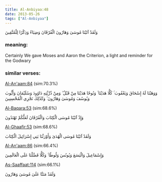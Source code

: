 ```yaml
---
title: Al-Anbiyaa:48
date: 2013-05-26
tags: ["Al-Anbiyaa"]
---
```

وَلَقَدْ آتَيْنَا مُوسَىٰ وَهَارُونَ الْفُرْقَانَ وَضِيَاءً وَذِكْرًا لِلْمُتَّقِينَ
### meaning: 
Certainly We gave Moses and Aaron the Criterion, a light and reminder for the Godwary
### similar verses: 

[Al-An'aam:84](/6/84) (sim:70.3%)

وَوَهَبْنَا لَهُ إِسْحَاقَ وَيَعْقُوبَ ۚ كُلًّا هَدَيْنَا ۚ وَنُوحًا هَدَيْنَا مِنْ قَبْلُ ۖ وَمِنْ ذُرِّيَّتِهِ دَاوُودَ وَسُلَيْمَانَ وَأَيُّوبَ وَيُوسُفَ وَمُوسَىٰ وَهَارُونَ ۚ وَكَذَٰلِكَ نَجْزِي الْمُحْسِنِينَ

[Al-Baqara:53](/2/53) (sim:68.6%)

وَإِذْ آتَيْنَا مُوسَى الْكِتَابَ وَالْفُرْقَانَ لَعَلَّكُمْ تَهْتَدُونَ

[Al-Ghaafir:53](/40/53) (sim:68.6%)

وَلَقَدْ آتَيْنَا مُوسَى الْهُدَىٰ وَأَوْرَثْنَا بَنِي إِسْرَائِيلَ الْكِتَابَ

[Al-An'aam:86](/6/86) (sim:66.4%)

وَإِسْمَاعِيلَ وَالْيَسَعَ وَيُونُسَ وَلُوطًا ۚ وَكُلًّا فَضَّلْنَا عَلَى الْعَالَمِينَ

[As-Saaffaat:114](/37/114) (sim:66.1%)

وَلَقَدْ مَنَنَّا عَلَىٰ مُوسَىٰ وَهَارُونَ
